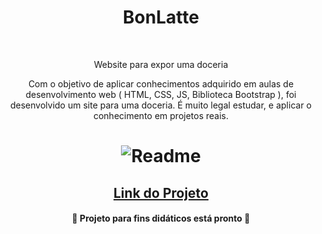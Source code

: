 <h1 align="center">BonLatte</h1><br/>
  <p align="center">Website para expor uma doceria</p>
<p align="center">Com o objetivo de aplicar conhecimentos adquirido em aulas de desenvolvimento web ( HTML, CSS, JS, Biblioteca Bootstrap ), foi desenvolvido um site para uma doceria.
É muito legal estudar, e aplicar o conhecimento em projetos reais.
</p>
<h1 align="center">
  <img alt="Readme" title="Readme" src="./assets/bonlatte1234.gif" />
</h1>
<h2 align='center'> <a href="https://quizzical-ptolemy-7397b1.netlify.app/" target='_blank'>Link do Projeto</a></h2>

<h4 align="center"> 
	🚧  Projeto para fins didáticos está pronto 🚧
</h4>
  
